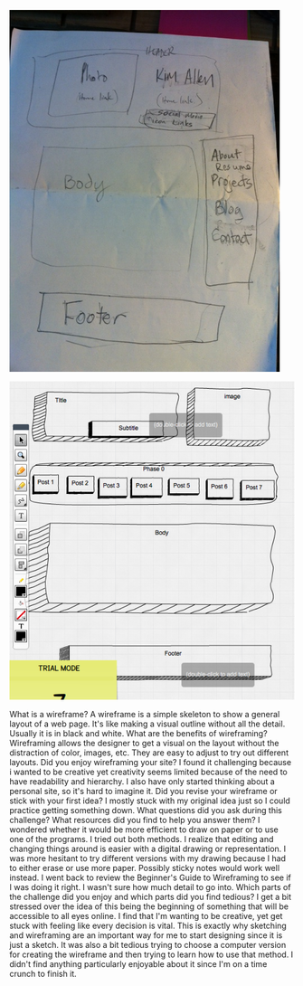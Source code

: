 ![Kim's home index wireframe](week-2/wireframe-index.jpg)

![Kim's blog index wireframe](week-2/wireframe-blog-index.png)

What is a wireframe?
A wireframe is a simple skeleton to show a general layout of a web page. It's like making a visual outline without all the detail.  Usually it is in black and white.
What are the benefits of wireframing?
Wireframing allows the designer to get a visual on the layout without the distraction of color, images, etc.  They are easy to adjust to try out different layouts.
Did you enjoy wireframing your site?
I found it challenging because i wanted to be creative yet creativity seems limited because of the need to have readability and hierarchy.  I also have only started thinking about a personal site, so it's hard to imagine it.
Did you revise your wireframe or stick with your first idea?
I mostly stuck with my original idea just so I could practice getting something down.
What questions did you ask during this challenge? What resources did you find to help you answer them?
I wondered whether it would be more efficient to draw on paper or to use one of the programs. I tried out both methods.  I realize that editing and changing things around is easier with a digital drawing or representation.  I was more hesitant to try different versions with my drawing because I had to either erase or use more paper.  Possibly sticky notes would work well instead.  I went back to review the Beginner's Guide to Wireframing to see if  I was doing it right.  I wasn't sure how much detail to go into.
Which parts of the challenge did you enjoy and which parts did you find tedious?
I get a bit stressed over the idea of this being the beginning of something that will be accessible to all eyes online.  I find that I'm wanting to be creative, yet get stuck with feeling like every decision is vital.  This is exactly why sketching and wireframing are an important way for me to start designing since it is just a sketch.  It was also a bit tedious trying to choose a computer version for creating the wireframe and then trying to learn how to use that method.  I didn't find anything particularly enjoyable about it since I'm on a time crunch to finish it.  